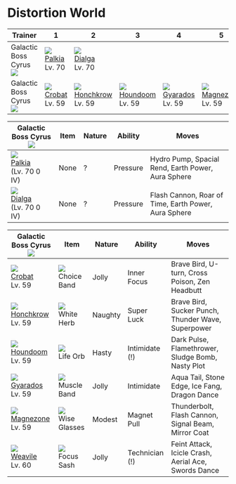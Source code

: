 # Distortion World

Trainer                           | 1                                   | 2                                   | 3                                   | 4                                   | 5                                   | 6
---                               | ---                                 | ---                                 | ---                                 | ---                                 | ---                                 | ---
Galactic Boss Cyrus<br>![][cyrus] | ![][484]<br> [Palkia]<br> Lv. 70    | ![][483]<br> [Dialga]<br> Lv. 70
Galactic Boss Cyrus<br>![][cyrus] | ![][169]<br> [Crobat]<br> Lv. 59    | ![][430]<br> [Honchkrow]<br> Lv. 59 | ![][229]<br> [Houndoom]<br> Lv. 59  | ![][130]<br> [Gyarados]<br> Lv. 59  | ![][462]<br> [Magnezone]<br> Lv. 59 | ![][461]<br> [Weavile]<br> Lv. 60

Galactic Boss Cyrus<br>![][cyrus]        | Item | Nature | Ability  | Moves
---                                      | ---  | --- | ---      | ---
![][484]<br> [Palkia]<br> (Lv. 70  0 IV) | None | ? | Pressure | Hydro Pump, Spacial Rend, Earth Power, Aura Sphere
![][483]<br> [Dialga]<br> (Lv. 70  0 IV) | None | ? | Pressure | Flash Cannon, Roar of Time, Earth Power, Aura Sphere

Galactic Boss Cyrus<br>![][cyrus]   | Item                               | Nature  | Ability        | Moves
---                                 | ---                                | ---     | ---            | ---
![][169]<br> [Crobat]<br> Lv. 59    | ![][choice-band]<br> Choice Band   | Jolly   | Inner Focus    | Brave Bird, U-turn, Cross Poison, Zen Headbutt
![][430]<br> [Honchkrow]<br> Lv. 59 | ![][white-herb]<br> White Herb     | Naughty | Super Luck     | Brave Bird, Sucker Punch, Thunder Wave, Superpower
![][229]<br> [Houndoom]<br> Lv. 59  | ![][life-orb]<br> Life Orb         | Hasty   | Intimidate (!) | Dark Pulse, Flamethrower, Sludge Bomb, Nasty Plot
![][130]<br> [Gyarados]<br> Lv. 59  | ![][muscle-band]<br> Muscle Band   | Jolly   | Intimidate     | Aqua Tail, Stone Edge, Ice Fang, Dragon Dance
![][462]<br> [Magnezone]<br> Lv. 59 | ![][wise-glasses]<br> Wise Glasses | Modest  | Magnet Pull    | Thunderbolt, Flash Cannon, Signal Beam, Mirror Coat
![][461]<br> [Weavile]<br> Lv. 60   | ![][focus-sash]<br> Focus Sash     | Jolly   | Technician (!) | Feint Attack, Icicle Crash, Aerial Ace, Swords Dance

[Gyarados]: ../../pokemon_changes/130/
[Crobat]: ../../pokemon_changes/169/
[Houndoom]: ../../pokemon_changes/229/
[Honchkrow]: ../../pokemon_changes/430/
[Weavile]: ../../pokemon_changes/461/
[Magnezone]: ../../pokemon_changes/462/
[Dialga]: ../../pokemon_changes/483/
[Palkia]: ../../pokemon_changes/484/
[choice-band]: ../img/items/choice-band.png
[focus-sash]: ../img/items/focus-sash.png
[life-orb]: ../img/items/life-orb.png
[muscle-band]: ../img/items/muscle-band.png
[white-herb]: ../img/items/white-herb.png
[wise-glasses]: ../img/items/wise-glasses.png
[130]: ../img/pokemon/130.png
[169]: ../img/pokemon/169.png
[229]: ../img/pokemon/229.png
[430]: ../img/pokemon/430.png
[461]: ../img/pokemon/461.png
[462]: ../img/pokemon/462.png
[483]: ../img/pokemon/483.png
[484]: ../img/pokemon/484.png
[cyrus]: ../img/trainer/cyrus.png

